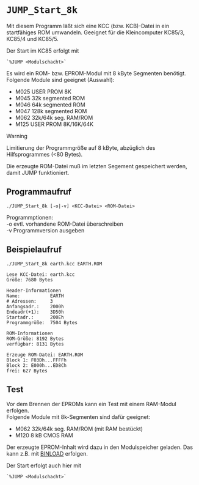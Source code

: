 # `JUMP_Start_8k`

Mit diesem Programm läßt sich eine KCC (bzw. KCB)-Datei in ein startfähiges ROM umwandeln.
Geeignet für die Kleincomputer KC85/3, KC85/4 und KC85/5.

Der Start im KC85 erfolgt mit

    `%JUMP <Modulschacht>`

Es wird ein ROM- bzw. EPROM-Modul mit 8 kByte Segmenten benötigt.  
Folgende Module sind geeignet (Auswahl):

- M025  USER PROM 8K
- M045  32k segmented ROM
- M046  64k segmented ROM
- M047  128k segmented ROM
- M062  32k/64k seg. RAM/ROM
- M125  USER PROM 8K/16K/64K

> [!WARNING]
> Limitierung der Programmgröße auf 8 kByte,
abzüglich des Hilfsprogrammes (<80 Bytes).

Die erzeugte ROM-Datei muß im letzten Segement gespeichert werden, damit JUMP funktioniert.

## Programmaufruf
```
./JUMP_Start_8k [-o|-v] <KCC-Datei> <ROM-Datei>
```
Programmptionen:  
-o   evtl. vorhandene ROM-Datei überschreiben  
-v   Programmversion ausgeben  

## Beispielaufruf

```
./JUMP_Start_8k earth.kcc EARTH.ROM

Lese KCC-Datei: earth.kcc
Größe: 7680 Bytes

Header-Informationen
Name:           EARTH      
# Adressen:     3
Anfangsadr.:    2000h
Endeadr(+1):    3D50h
Startadr.:      200Eh
Programmgröße:  7504 Bytes

ROM-Informationen
ROM-Größe: 8192 Bytes
verfügbar: 8131 Bytes

Erzeuge ROM-Datei: EARTH.ROM
Block 1: F03Dh...FFFFh
Block 2: E000h...ED8Ch
frei: 627 Bytes
```

## Test

Vor dem Brennen der EPROMs kann ein Test mit einem RAM-Modul erfolgen.  
Folgende Module mit 8k-Segmenten sind dafür geeignet:

- M062  32k/64k seg. RAM/ROM (mit RAM bestückt)
- M120  8 kB CMOS RAM

Der erzeugte EPROM-Inhalt wird dazu in den Modulspeicher geladen.
Das kann z.B. mit [BINLOAD](../BINLOAD) erfolgen.

Der Start erfolgt auch hier mit

    `%JUMP <Modulschacht>`

